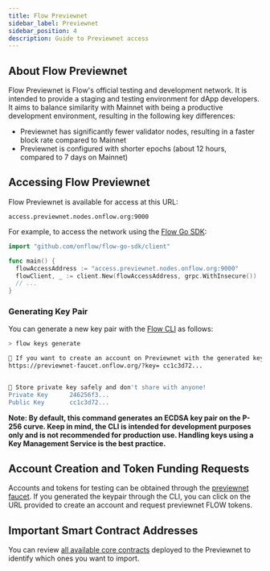 ```yaml
---
title: Flow Previewnet
sidebar_label: Previewnet
sidebar_position: 4
description: Guide to Previewnet access
---
```


## About Flow Previewnet

Flow Previewnet is Flow's official testing and development network. It is intended to provide a staging and testing environment for dApp developers.
It aims to balance similarity with Mainnet with being a productive development environment, resulting in the following key differences:

- Previewnet has significantly fewer validator nodes, resulting in a faster block rate compared to Mainnet
- Previewnet is configured with shorter epochs (about 12 hours, compared to 7 days on Mainnet)

## Accessing Flow Previewnet

Flow Previewnet is available for access at this URL:

```
access.previewnet.nodes.onflow.org:9000
```

For example, to access the network using the [Flow Go SDK](https://github.com/onflow/flow-go-sdk):

```go
import "github.com/onflow/flow-go-sdk/client"

func main() {
  flowAccessAddress := "access.previewnet.nodes.onflow.org:9000"
  flowClient, _ := client.New(flowAccessAddress, grpc.WithInsecure())
  // ...
}
```

### Generating Key Pair

You can generate a new key pair with the [Flow CLI](https://github.com/onflow/flow-cli) as follows:

```sh
> flow keys generate

🙏 If you want to create an account on Previewnet with the generated keys use this link:
https://previewnet-faucet.onflow.org/?key= cc1c3d72...


🔴️ Store private key safely and don't share with anyone!
Private Key      246256f3...
Public Key       cc1c3d72...
```

**Note: By default, this command generates an ECDSA key pair on the P-256 curve. Keep in mind, the CLI is intended for development purposes only and is not recommended for production use. Handling keys using a Key Management Service is the best practice.**

## Account Creation and Token Funding Requests

Accounts and tokens for testing can be obtained through the [previewnet faucet](https://previewnet-faucet.onflow.org/). If you generated the keypair through the CLI, you can click on the URL provided to create an account and request previewnet FLOW tokens.

## Important Smart Contract Addresses

You can review [all available core contracts](../../build/core-contracts/index.md) deployed to the Previewnet to identify which ones you want to import.
